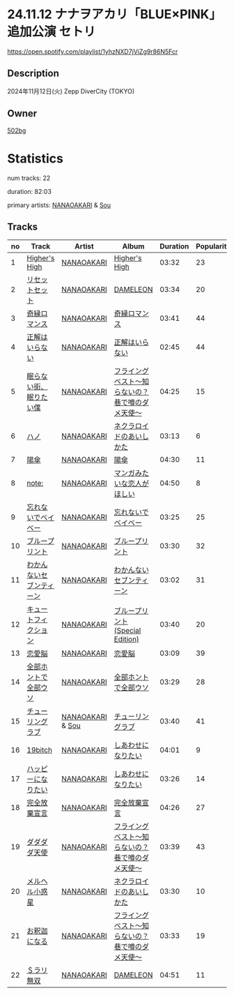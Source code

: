 # 24.11.12 ナナヲアカリ「BLUE×PINK」 追加公演 セトリ
https://open.spotify.com/playlist/1yhzNXD7jViZg9r86N5Fcr

## Description
2024年11月12日(火) Zepp DiverCity (TOKYO)

## Owner
[502bg](https://open.spotify.com/user/4woroafc3tx648l7zc8quofbf)

# Statistics
num tracks: 22

duration: 82:03

primary artists: [NANAOAKARI](https://open.spotify.com/artist/06jSjpC81wzjoUoE61Fhdn) & [Sou](https://open.spotify.com/artist/04ZUR9nJSI7nr1ZrHKLGJ8)

## Tracks
| no | Track | Artist | Album | Duration | Popularity |
| -- | ----- | ------ | ----- | -------- | ---------- |
| 1 | [Higher's High](https://open.spotify.com/track/1qsCLieHNQXNi1nRjkt0QO) | [NANAOAKARI](https://open.spotify.com/artist/06jSjpC81wzjoUoE61Fhdn) | [Higher's High](https://open.spotify.com/album/2PQWxWKHG7VNhRgjyvMpGD) | 03:32 | 23 |
| 2 | [リセットセット](https://open.spotify.com/track/5sDCmw5Ox5Ce9mrR0xbmSP) | [NANAOAKARI](https://open.spotify.com/artist/06jSjpC81wzjoUoE61Fhdn) | [DAMELEON](https://open.spotify.com/album/4HOmkUPEkkCs8tu24S6zY6) | 03:34 | 20 |
| 3 | [奇縁ロマンス](https://open.spotify.com/track/7HpRzCOpC0AgRJwkxrk5bH) | [NANAOAKARI](https://open.spotify.com/artist/06jSjpC81wzjoUoE61Fhdn) | [奇縁ロマンス](https://open.spotify.com/album/1YujqcEfWz2zenKQKtDJKT) | 03:41 | 44 |
| 4 | [正解はいらない](https://open.spotify.com/track/7iMizwkSqNacghYKrAo8o7) | [NANAOAKARI](https://open.spotify.com/artist/06jSjpC81wzjoUoE61Fhdn) | [正解はいらない](https://open.spotify.com/album/5GGDpAGTo3Y2c2Gboiv6OC) | 02:45 | 44 |
| 5 | [眠らない街、眠りたい僕](https://open.spotify.com/track/2BvYYo46Fvn6BbTgiJQ4RY) | [NANAOAKARI](https://open.spotify.com/artist/06jSjpC81wzjoUoE61Fhdn) | [フライングベスト〜知らないの？巷で噂のダメ天使〜](https://open.spotify.com/album/6cuRTbjbuFqCYyFnRiFwJC) | 04:25 | 15 |
| 6 | [ハノ](https://open.spotify.com/track/0gRHVOJfsINzG4aKYSAiY4) | [NANAOAKARI](https://open.spotify.com/artist/06jSjpC81wzjoUoE61Fhdn) | [ネクラロイドのあいしかた](https://open.spotify.com/album/2YqrbVcXlniP4Bs1iPJohT) | 03:13 | 6 |
| 7 | [陽傘](https://open.spotify.com/track/2LgGUzGjxDPCE1H33AFIu0) | [NANAOAKARI](https://open.spotify.com/artist/06jSjpC81wzjoUoE61Fhdn) | [陽傘](https://open.spotify.com/album/1iUItUWiuoPxLgLidzFqzX) | 04:30 | 11 |
| 8 | [note:](https://open.spotify.com/track/5VNEb6t8rzprAmJBbLrT4f) | [NANAOAKARI](https://open.spotify.com/artist/06jSjpC81wzjoUoE61Fhdn) | [マンガみたいな恋人がほしい](https://open.spotify.com/album/1ZH188sW33ZrhwSaRHDplr) | 04:50 | 8 |
| 9 | [忘れないでベイベー](https://open.spotify.com/track/2vywOxMZKodW2eLYAMJeoe) | [NANAOAKARI](https://open.spotify.com/artist/06jSjpC81wzjoUoE61Fhdn) | [忘れないでベイベー](https://open.spotify.com/album/3f3qjZsVvvoTo9XBWOrMvc) | 03:25 | 25 |
| 10 | [ブループリント](https://open.spotify.com/track/1jWQUBQcnHh0Rtzr8Rlu4s) | [NANAOAKARI](https://open.spotify.com/artist/06jSjpC81wzjoUoE61Fhdn) | [ブループリント](https://open.spotify.com/album/3ZM5smVHohm7YEhkZuqA7v) | 03:30 | 32 |
| 11 | [わかんないセブンティーン](https://open.spotify.com/track/5jguO6cwuUWvyFL3oT0N1f) | [NANAOAKARI](https://open.spotify.com/artist/06jSjpC81wzjoUoE61Fhdn) | [わかんないセブンティーン](https://open.spotify.com/album/3pqgbqHyMVWfgnfyQcDlR0) | 03:02 | 31 |
| 12 | [キュートフィクション](https://open.spotify.com/track/5Uw32o408Yl7BqcyxwTtEl) | [NANAOAKARI](https://open.spotify.com/artist/06jSjpC81wzjoUoE61Fhdn) | [ブループリント (Special Edition)](https://open.spotify.com/album/4wWzWVnoEMLxhcVjnH0dfc) | 03:40 | 20 |
| 13 | [恋愛脳](https://open.spotify.com/track/6ov7dWfxJsadTqkGZbmKOI) | [NANAOAKARI](https://open.spotify.com/artist/06jSjpC81wzjoUoE61Fhdn) | [恋愛脳](https://open.spotify.com/album/7DcfUaVT0xSAmFByPZUNIm) | 03:09 | 39 |
| 14 | [全部ホントで全部ウソ](https://open.spotify.com/track/5H5brHFXyjqtRW4ijludiU) | [NANAOAKARI](https://open.spotify.com/artist/06jSjpC81wzjoUoE61Fhdn) | [全部ホントで全部ウソ](https://open.spotify.com/album/04IIWkL4c1GGMjuqYPrzdj) | 03:29 | 28 |
| 15 | [チューリングラブ](https://open.spotify.com/track/1OnJWGEQbfCjUymF6zwfDx) | [NANAOAKARI](https://open.spotify.com/artist/06jSjpC81wzjoUoE61Fhdn) & [Sou](https://open.spotify.com/artist/04ZUR9nJSI7nr1ZrHKLGJ8) | [チューリングラブ](https://open.spotify.com/album/5XCBoZz7YgJFqJvkX1wyHV) | 03:40 | 41 |
| 16 | [19bitch](https://open.spotify.com/track/1txJzekUoPwGP6JeEoKmHd) | [NANAOAKARI](https://open.spotify.com/artist/06jSjpC81wzjoUoE61Fhdn) | [しあわせになりたい](https://open.spotify.com/album/77R8AHSWf5STZP7ZxJS0HA) | 04:01 | 9 |
| 17 | [ハッピーになりたい](https://open.spotify.com/track/5pctuptl1LzRSVSeNI0A2Q) | [NANAOAKARI](https://open.spotify.com/artist/06jSjpC81wzjoUoE61Fhdn) | [しあわせになりたい](https://open.spotify.com/album/77R8AHSWf5STZP7ZxJS0HA) | 03:26 | 14 |
| 18 | [完全放棄宣言](https://open.spotify.com/track/7DJWxtRq4jGcLBmqiqQTaf) | [NANAOAKARI](https://open.spotify.com/artist/06jSjpC81wzjoUoE61Fhdn) | [完全放棄宣言](https://open.spotify.com/album/0aboQ4fkRs3gBVjUpDPR4d) | 04:26 | 27 |
| 19 | [ダダダダ天使](https://open.spotify.com/track/2oRt9HVnW6bC7wIWQdTxDt) | [NANAOAKARI](https://open.spotify.com/artist/06jSjpC81wzjoUoE61Fhdn) | [フライングベスト〜知らないの？巷で噂のダメ天使〜](https://open.spotify.com/album/6cuRTbjbuFqCYyFnRiFwJC) | 03:39 | 43 |
| 20 | [メルヘル小惑星](https://open.spotify.com/track/6RPV2yiZXWxuHBeu1sNib7) | [NANAOAKARI](https://open.spotify.com/artist/06jSjpC81wzjoUoE61Fhdn) | [ネクラロイドのあいしかた](https://open.spotify.com/album/2YqrbVcXlniP4Bs1iPJohT) | 03:30 | 10 |
| 21 | [お釈迦になる](https://open.spotify.com/track/2cdEPk71QNdkCLQcrQqXJf) | [NANAOAKARI](https://open.spotify.com/artist/06jSjpC81wzjoUoE61Fhdn) | [フライングベスト〜知らないの？巷で噂のダメ天使〜](https://open.spotify.com/album/6cuRTbjbuFqCYyFnRiFwJC) | 03:33 | 19 |
| 22 | [＄ラリ無双](https://open.spotify.com/track/0SUiqAmebGBxtVyqSZns0v) | [NANAOAKARI](https://open.spotify.com/artist/06jSjpC81wzjoUoE61Fhdn) | [DAMELEON](https://open.spotify.com/album/4HOmkUPEkkCs8tu24S6zY6) | 04:51 | 11 |
        

